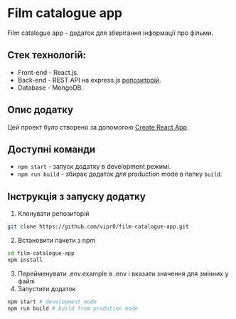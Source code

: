 # Film catalogue app
Film catalogue app - додаток для зберігання інформації про фільми. 

## Стек технологій:
* Front-end - React.js.  
* Back-end - REST API на express.js [репозиторій](https://github.com/vipr0/film-catalogue-server).
* Database - MongoDB.

## Опис додатку
Цей проект було створено за допомогою [Create React App](https://github.com/facebook/create-react-app).

## Доступні команди
* `npm start` - запуск додатку в development режимі.
* `npm run build` - збирає додаток для production mode в папку `build`. 

## Інструкція з запуску додатку
1. Клонувати репозиторій
```bash
git clone https://github.com/vipr0/film-catalogue-app.git
```
2. Встановити пакети з npm
```bash
cd film-catalogue-app
npm install
```
3. Перейменувати .env.example в .env і вказати значення для змінних у файлі
4. Запустити додаток
```bash
npm start # development mode
npm run build # build from prodution mode
```
